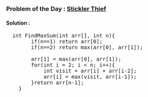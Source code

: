 ### Problem of the Day : [Stickler Thief](https://practice.geeksforgeeks.org/problems/stickler-theif-1587115621/1)

#### Solution :
<pre>
  int FindMaxSum(int arr[], int n){
        if(n==1) return arr[0];
        if(n==2) return max(arr[0], arr[1]);
        
        arr[1] = max(arr[0], arr[1]);
        for(int i = 2; i < n; i++){
            int visit = arr[i] + arr[i-2];
            arr[i] = max(visit, arr[i-1]);
        }return arr[n-1];
    }
</pre>
